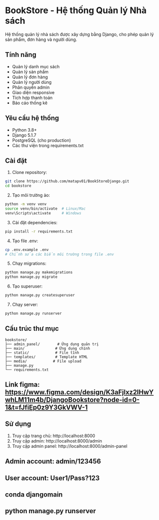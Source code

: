 # BookStore - Hệ thống Quản lý Nhà sách

Hệ thống quản lý nhà sách được xây dựng bằng Django, cho phép quản lý sản phẩm, đơn hàng và người dùng.

## Tính năng

- Quản lý danh mục sách
- Quản lý sản phẩm
- Quản lý đơn hàng
- Quản lý người dùng
- Phân quyền admin
- Giao diện responsive
- Tích hợp thanh toán
- Báo cáo thống kê

## Yêu cầu hệ thống

- Python 3.8+
- Django 5.1.7
- PostgreSQL (cho production)
- Các thư viện trong requirements.txt

## Cài đặt

1. Clone repository:
```bash
git clone https://github.com/matapv01/BookStoreDjango.git
cd bookstore
```

2. Tạo môi trường ảo:
```bash
python -m venv venv
source venv/bin/activate  # Linux/Mac
venv\Scripts\activate     # Windows
```

3. Cài đặt dependencies:
```bash
pip install -r requirements.txt
```

4. Tạo file .env:
```bash
cp .env.example .env
# Chỉnh sửa các biến môi trường trong file .env
```

5. Chạy migrations:
```bash
python manage.py makemigrations
python manage.py migrate
```

6. Tạo superuser:
```bash
python manage.py createsuperuser
```

7. Chạy server:
```bash
python manage.py runserver
```

## Cấu trúc thư mục

```
bookstore/
├── admin_panel/        # Ứng dụng quản trị
├── main/              # Ứng dụng chính
├── static/            # File tĩnh
├── templates/         # Template HTML
├── media/            # File upload
├── manage.py
└── requirements.txt
```

## Link figma: https://www.figma.com/design/K3aFjIxz2IHwYwhLM11m4b/DjangoBookstore?node-id=0-1&t=fJfiEp0z9Y3GkVWV-1

## Sử dụng

1. Truy cập trang chủ: http://localhost:8000
2. Truy cập admin: http://localhost:8000/admin
3. Truy cập admin panel: http://localhost:8000/admin-panel

## Admin account: admin/123456
## User account: User1/Pass?123
## conda djangomain
## python manage.py runserver
